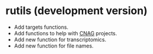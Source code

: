 # rutils (development version)

 * Add targets functions.
 * Add functions to help with [CNAG](https://www.cnag.eu/) projects.
 * Add new function for transcriptomics.
 * Add new function for file names.
